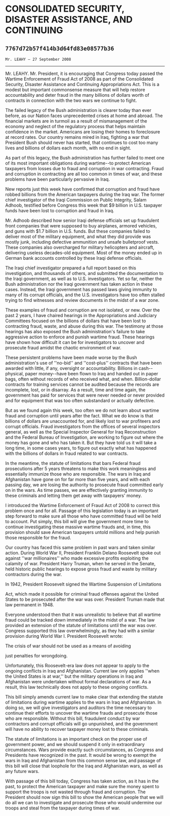 # CONSOLIDATED SECURITY, DISASTER ASSISTANCE, AND CONTINUING
## `7767d72b57f414b3d64fd83e08577b36`
`Mr. LEAHY — 27 September 2008`

---


Mr. LEAHY. Mr. President, it is encouraging that Congress today 
passed the Wartime Enforcement of Fraud Act of 2008 as part of the 
Consolidated Security, Disaster Assistance and Continuing 
Appropriations Act. This is a modest but important commonsense measure 
that will help restore accountability and deter fraud in the many 
billions of dollars worth of contracts in connection with the two wars 
we continue to fight.

The failed legacy of the Bush administration is clearer today than 
ever before, as our Nation faces unprecedented crises at home and 
abroad. The financial markets are in turmoil as a result of 
mismanagement of the economy and neglect of the regulatory process that 
helps maintain confidence in the market. Americans are losing their 
homes to foreclosure at record rates. Our country remains mired in 
Iraq, fighting a war that President Bush should never has started, that 
continues to cost too many lives and billions of dollars each month, 
with no end in sight.

As part of this legacy, the Bush administration has further failed to 
meet one of its most important obligations during wartime--to protect 
American taxpayers from losses due to fraud and corruption in war 
contracting. Fraud and corruption in contracting are all too common in 
times of war, and these problems have been particularly pervasive in 
Iraq.

New reports just this week have confirmed that corruption and fraud 
have robbed billions from the American taxpayers during the Iraq war. 
The former chief investigator of the Iraqi Commission on Public 
Integrity, Salam Adhoob, testified before Congress this week that $9 
billion in U.S. taxpayer funds have been lost to corruption and fraud 
in Iraq.

Mr. Adhoob described how senior Iraqi defense officials set up 
fraudulent front companies that were supposed to buy airplanes, armored 
vehicles, and guns with $1.7 billion in U.S. funds. But these companies 
failed to deliver most of the military equipment, and what they did 
provide was mostly junk, including defective ammunition and unsafe 
bulletproof vests. These companies also overcharged for military 
helicopters and aircraft, delivering useless decades-old equipment. 
Most of the money ended up in German bank accounts controlled by these 
Iraqi defense officials.

The Iraqi chief investigator prepared a full report based on this 
investigation, and thousands of others, and submitted the documentation 
to the Iraqi government, as well as to U.S. investigators. Yet so far, 
neither the Bush administration nor the Iraqi government has taken 
action in these cases. Instead, the Iraqi government has passed laws 
giving immunity to many of its corrupt officials, and the U.S. 
investigators have too often stalled trying to find witnesses and 
review documents in the midst of a war zone.

These examples of fraud and corruption are not isolated, or new. Over 
the past 2 years, I have chaired hearings in the Appropriations and 
Judiciary Committees focused on the billions of dollars that have been 
lost to contracting fraud, waste, and abuse during this war. The 
testimony at those hearings has also exposed the Bush administration's 
failure to take aggressive action to enforce and punish wartime fraud. 
These hearings have shown how difficult it can be for investigators to 
uncover and prosecute fraud amidst the chaotic environment of war.

These persistent problems have been made worse by the Bush 
administration's use of ''no-bid'' and ''cost-plus'' contracts that 
have been awarded with little, if any, oversight or accountability. 
Billions in cash--physical, paper money--have been flown to Iraq and 
handed out in paper bags, often without records of who received what, 
and when. Billion-dollar contracts for training services cannot be 
audited because the records are incomplete, lost, or in disarray. As a 
result, time and time again, the government has paid for services that 
were never needed or never provided and for equipment that was too 
often substandard or actually defective.

But as we found again this week, too often we do not learn about 
wartime fraud and corruption until years after the fact. What we do 
know is that billions of dollars are unaccounted for, and likely lost 
to war profiteers and corrupt officials. Fraud investigators from the 
offices of several inspectors general, as well as the Special Inspector 
General for Iraq Reconstruction and the Federal Bureau of 
Investigation, are working to figure out where the money has gone and 
who has taken it. But they have told us it will take a long time, in 
some cases years, to figure out exactly what has happened with the 
billions of dollars in fraud related to war contracts.

In the meantime, the statute of limitations that bars Federal fraud 
prosecutions after 5 years threatens to make this work meaningless and 
essentially immunize those who are responsible. The wars in Iraq and 
Afghanistan have gone on for far more than five years, and with each 
passing day, we are losing the authority to prosecute fraud committed 
early on in the wars. As time passes, we are effectively granting 
immunity to these criminals and letting them get away with taxpayers' 
money.

I introduced the Wartime Enforcement of Fraud Act of 2008 to correct 
this problem once and for all. Passage of this legislation today is an 
important step forward to make sure all those who have committed fraud 
will be held to account. Put simply, this bill will give the government 
more time to continue investigating these massive wartime frauds and, 
in time, this provision should save American taxpayers untold millions 
and help punish those responsible for the fraud.

Our country has faced this same problem in past wars and taken 
similar action. During World War II, President Franklin Delano 
Roosevelt spoke out against ''war millionaires'' who made excessive 
profits exploiting the calamity of war. President Harry Truman, when he 
served in the Senate, held historic public hearings to expose gross 
fraud and waste by military contractors during the war.

In 1942, President Roosevelt signed the Wartime Suspension of 
Limitations


Act, which made it possible for criminal fraud offenses against the 
United States to be prosecuted after the war was over. President Truman 
made that law permanent in 1948.

Everyone understood then that it was unrealistic to believe that all 
wartime fraud could be tracked down immediately in the midst of a war. 
The law provided an extension of the statute of limitations until the 
war was over. Congress supported this law overwhelmingly, as they had 
with a similar provision during World War I. President Roosevelt wrote:




 The crisis of war should not be used as a means of avoiding 


 just penalties for wrongdoing.


Unfortunately, this Roosevelt-era law does not appear to apply to the 
ongoing conflicts in Iraq and Afghanistan. Current law only applies 
''when the United States is at war,'' but the military operations in 
Iraq and Afghanistan were undertaken without formal declarations of 
war. As a result, this law technically does not apply to these ongoing 
conflicts.

This bill simply amends current law to make clear that extending the 
statute of limitations during wartime applies to the wars in Iraq and 
Afghanistan. In doing so, we will give investigators and auditors the 
time necessary to continue their efforts to uncover the wartime frauds 
and prosecute those who are responsible. Without this bill, fraudulent 
conduct by war contractors and corrupt officials will go unpunished, 
and the government will have no ability to recover taxpayer money lost 
to these criminals.

The statute of limitations is an important check on the proper use of 
government power, and we should suspend it only in extraordinary 
circumstances. Wars provide exactly such circumstances, as Congress and 
Presidents have recognized in the past. It would be wrong to exempt the 
wars in Iraq and Afghanistan from this common sense law, and passage of 
this bill will close that loophole for the Iraq and Afghanistan wars, 
as well as any future wars.

With passage of this bill today, Congress has taken action, as it has 
in the past, to protect the American taxpayer and make sure the money 
spent to support the troops is not wasted through fraud and corruption. 
The President should now sign this bill to show the American people 
that we will do all we can to investigate and prosecute those who would 
undermine our troops and steal from the taxpayer during times of war.